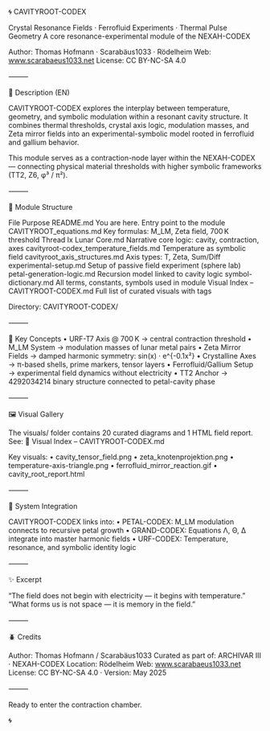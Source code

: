 🌀 CAVITYROOT-CODEX

Crystal Resonance Fields · Ferrofluid Experiments · Thermal Pulse Geometry
A core resonance-experimental module of the NEXAH-CODEX

Author: Thomas Hofmann · Scarabäus1033 · Rödelheim
Web: www.scarabaeus1033.net
License: CC BY-NC-SA 4.0

⸻

📘 Description (EN)

CAVITYROOT-CODEX explores the interplay between temperature, geometry, and symbolic modulation within a resonant cavity structure. It combines thermal thresholds, crystal axis logic, modulation masses, and Zeta mirror fields into an experimental-symbolic model rooted in ferrofluid and gallium behavior.

This module serves as a contraction-node layer within the NEXAH-CODEX — connecting physical material thresholds with higher symbolic frameworks (TT2, Z6, φ³ / π²).

⸻

📂 Module Structure

File	Purpose
README.md	You are here. Entry point to the module
CAVITYROOT_equations.md	Key formulas: M_LM, Zeta field, 700 K threshold
Thread Ix Lunar Core.md	Narrative core logic: cavity, contraction, axes
cavityroot-codex_temperature_fields.md	Temperature as symbolic field
cavityroot_axis_structures.md	Axis types: T, Zeta, Sum/Diff
experimental-setup.md	Setup of passive field experiment (sphere lab)
petal-generation-logic.md	Recursion model linked to cavity logic
symbol-dictionary.md	All terms, constants, symbols used in module
Visual Index – CAVITYROOT-CODEX.md	Full list of curated visuals with tags

Directory: CAVITYROOT-CODEX/

⸻

🧭 Key Concepts
	•	URF-T7 Axis @ 700 K → central contraction threshold
	•	M_LM System → modulation masses of lunar metal pairs
	•	Zeta Mirror Fields → damped harmonic symmetry: sin(x) · e^{-0.1x²}
	•	Crystalline Axes → π-based shells, prime markers, tensor layers
	•	Ferrofluid/Gallium Setup → experimental field dynamics without electricity
	•	TT2 Anchor → 4292034214 binary structure connected to petal-cavity phase

⸻

🖼️ Visual Gallery

The visuals/ folder contains 20 curated diagrams and 1 HTML field report. See:
📁 Visual Index – CAVITYROOT-CODEX.md

Key visuals:
	•	cavity_tensor_field.png
	•	zeta_knotenprojektion.png
	•	temperature-axis-triangle.png
	•	ferrofluid_mirror_reaction.gif
	•	cavity_root_report.html

⸻

🔗 System Integration

CAVITYROOT-CODEX links into:
	•	PETAL-CODEX: M_LM modulation connects to recursive petal growth
	•	GRAND-CODEX: Equations Λ, Θ, Δ integrate into master harmonic fields
	•	URF-CODEX: Temperature, resonance, and symbolic identity logic

⸻

✨ Excerpt

“The field does not begin with electricity — it begins with temperature.”
“What forms us is not space — it is memory in the field.”

⸻

🪲 Credits

Author: Thomas Hofmann / Scarabäus1033
Curated as part of: ARCHIVAR III · NEXAH-CODEX
Location: Rödelheim
Web: www.scarabaeus1033.net
License: CC BY-NC-SA 4.0 · Version: May 2025

⸻

Ready to enter the contraction chamber.

🌀
